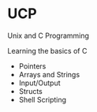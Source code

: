 # UCP

Unix and C Programming

Learning the basics of C
- Pointers
- Arrays and Strings
- Input/Output
- Structs
- Shell Scripting
